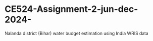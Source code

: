 # CE524-Assignment-2-jun-dec-2024-
Nalanda district (Bihar) water budget estimation using India WRIS data

